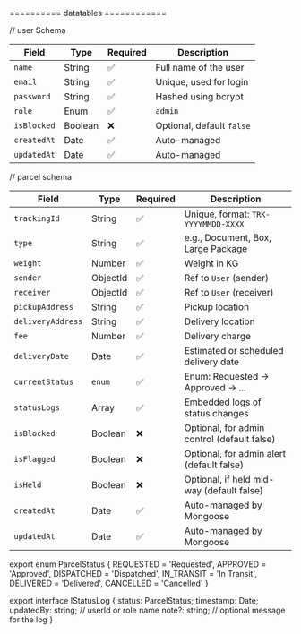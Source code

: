 ========== datatables ============

// user Schema 

| Field       | Type    | Required | Description                       |
| ----------- | ------- | -------- | --------------------------------- |
| `name`      | String  | ✅        | Full name of the user             |
| `email`     | String  | ✅        | Unique, used for login            |
| `password`  | String  | ✅        | Hashed using bcrypt               |
| `role`      | Enum    | ✅        | `admin` | `sender` | `receiver`   |
| `isBlocked` | Boolean | ❌        | Optional, default `false`         |
| `createdAt` | Date    | ✅        | Auto-managed                      |
| `updatedAt` | Date    | ✅        | Auto-managed                      |




// parcel schema 


| Field             | Type     | Required | Description                                 |
| ----------------- | -------- | -------- | ------------------------------------------- |
| `trackingId`      | String   | ✅        | Unique, format: `TRK-YYYYMMDD-XXXX`         |
| `type`            | String   | ✅        | e.g., Document, Box, Large Package          |
| `weight`          | Number   | ✅        | Weight in KG                                |
| `sender`          | ObjectId | ✅        | Ref to `User` (sender)                      |
| `receiver`        | ObjectId | ✅        | Ref to `User` (receiver)                    |
| `pickupAddress`   | String   | ✅        | Pickup location                             |
| `deliveryAddress` | String   | ✅        | Delivery location                           |
| `fee`             | Number   | ✅        | Delivery charge                             |
| `deliveryDate`    | Date     | ✅        | Estimated or scheduled delivery date        |
| `currentStatus`   | `enum`   | ✅        | Enum: Requested → Approved → ...            |
| `statusLogs`      | Array    | ✅        | Embedded logs of status changes             |
| `isBlocked`       | Boolean  | ❌        | Optional, for admin control (default false) |
| `isFlagged`       | Boolean  | ❌        | Optional, for admin alert (default false)   |
| `isHeld`          | Boolean  | ❌        | Optional, if held mid-way (default false)   |
| `createdAt`       | Date     | ✅        | Auto-managed by Mongoose                    |
| `updatedAt`       | Date     | ✅        | Auto-managed by Mongoose                    |







export enum ParcelStatus {
  REQUESTED = 'Requested',
  APPROVED = 'Approved',
  DISPATCHED = 'Dispatched',
  IN_TRANSIT = 'In Transit',
  DELIVERED = 'Delivered',
  CANCELLED = 'Cancelled'
}



export interface IStatusLog {
  status: ParcelStatus;
  timestamp: Date;
  updatedBy: string; // userId or role name
  note?: string;     // optional message for the log
}
